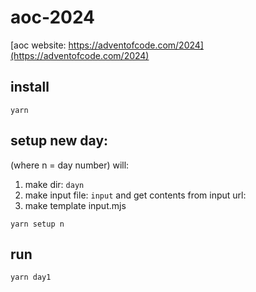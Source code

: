 # aoc-2024

[aoc website: https://adventofcode.com/2024](https://adventofcode.com/2024)

## install

```
yarn
```

## setup new day:

(where n = day number)
will:
 1. make dir: `dayn`
 2. make input file: `input` and get contents from input url:
 3. make template input.mjs

```
yarn setup n
```

## run

```
yarn day1
```

